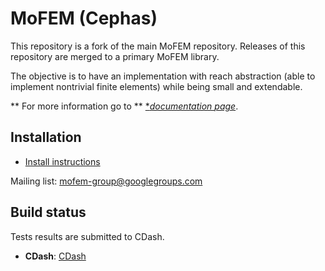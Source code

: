 # **MoFEM (Cephas)** #

This repository is a fork of the main MoFEM repository. Releases of this
repository are merged to a primary MoFEM library.

The objective is to have an implementation with reach abstraction (able to
implement nontrivial finite elements) while being small and extendable.

** For more information go to ** [
  **documentation *page**](http://mofem.eng.gla.ac.uk/mofem/html/index.html). 

## Installation

* [Install instructions](
  http://mofem.eng.gla.ac.uk/mofem/html/installation.html)

Mailing list: [mofem-group@googlegroups.com](
  https://groups.google.com/forum/#!forum/mofem-group)  

## Build status

Tests results are submitted to CDash.

- **CDash**: [CDash](http://cdash.eng.gla.ac.uk/cdash/)
